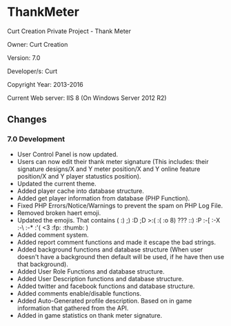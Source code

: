 # ThankMeter
Curt Creation Private Project - Thank Meter

Owner: Curt Creation 

Version: 7.0

Developer/s: Curt

Copyright Year: 2013-2016

Current Web server: IIS 8 (On Windows Server 2012 R2)


## Changes

### 7.0 Development

* User Control Panel is now updated.
* Users can now edit their thank meter signature (This includes: their signature designs/X and Y meter position/X and Y online feature position/X and Y player statustics position).
* Updated the current theme.
* Added player cache into database structure.
* Added get player information from database (PHP Function).
* Fixed PHP Errors/Notice/Warnings to prevent the spam on PHP Log File.
* Removed broken haert emoji.
* Updated the emojis. That contains (  :) ;) :D ;D >:( :( :o 8) ??? ::) :P :-[ :-X :-\ :-* :'( <3 :fp: :thumb: )
* Added comment system.
* Added report comment functions and made it escape the bad strings.
* Added background functions and database structure (When user doesn't have a background then default will be used, if he have then use that background).
* Added User Role Functions and database structure.
* Added User Description functions and database structure. 
* Added twitter and facebook functions and database structure.
* Added comments enable/disable functions.
* Added Auto-Generated profile description. Based on in game information that gathered from the API.
* Added in game statistics on thank meter signature.